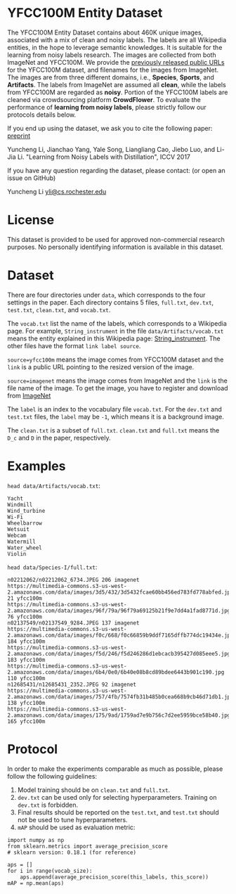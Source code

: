 # YFCC100M Entity Dataset

The YFCC100M Entity Dataset contains about 460K unique images, associated with a mix of clean and noisy labels. The labels are all Wikipedia entities, in the hope to leverage semantic knowledges. It is suitable for the learning from noisy labels research. The images are collected from both ImageNet and YFCC100M. We provide the [previously released public URLs](https://aws.amazon.com/public-datasets/multimedia-commons/) for the YFCC100M dataset, and filenames for the images from ImageNet. The images are from three different domains, i.e., **Species**, **Sports**, and **Artifacts**. The labels from ImageNet are assumed all **clean**, while the labels from YFCC100M are regarded as **noisy**. Portion of the YFCC100M labels are cleaned via crowdsourcing platform **CrowdFlower**. To evaluate the performance of **learning from noisy labels**, please strictly follow our protocols details below.

If you end up using the dataset, we ask you to cite the following paper: [preprint](https://arxiv.org/abs/1703.02391)

Yuncheng Li, Jianchao Yang, Yale Song, Liangliang Cao, Jiebo Luo, and Li-Jia Li. "Learning from Noisy Labels with Distillation", ICCV 2017

If you have any question regarding the dataset, please contact: (or open an issue on GitHub)

  Yuncheng Li <yli@cs.rochester.edu>

# License
This dataset is provided to be used for approved non-commercial research
purposes. No personally identifying information is available in this dataset.

# Dataset

There are four directories under `data`, which corresponds to the four settings in the paper. Each directory contains 5 files, `full.txt`, `dev.txt`, `test.txt`, `clean.txt`, and `vocab.txt`. 

The `vocab.txt` list the name of the labels, which corresponds to a Wikipedia page. For example, `String_instrument` in the file `data/Artifacts/vocab.txt` means the entity explained in this Wikipedia page: [String_instrument](https://en.wikipedia.org/wiki/String_instrument). The other files have the format `link label source`.

`source=yfcc100m` means the image comes from YFCC100M dataset and the `link` is a public URL pointing to the resized version of the image.

`source=imagenet` means the image comes from ImageNet and the `link` is the file name of the image. To get the image, you have to register and download from [ImageNet](http://image-net.org/download-images)

The `label` is an index to the vocabulary file `vocab.txt`. For the `dev.txt` and `test.txt` files, the `label` may be `-1`, which means it is a background image.

The `clean.txt` is a subset of `full.txt`. `clean.txt` and `full.txt` means the `D_c` and `D` in the paper, respectively.

# Examples

`head data/Artifacts/vocab.txt`:

```
Yacht
Windmill
Wind_turbine
Wi-Fi
Wheelbarrow
Wetsuit
Webcam
Watermill
Water_wheel
Violin
```

`head data/Species-I/full.txt`:

```
n02212062/n02212062_6734.JPEG 206 imagenet
https://multimedia-commons.s3-us-west-2.amazonaws.com/data/images/3d5/432/3d5432fcae60bb456ed783fd778abfed.jpg 21 yfcc100m
https://multimedia-commons.s3-us-west-2.amazonaws.com/data/images/96f/79a/96f79a69125b21f9e7dd4a1fad8771d.jpg 76 yfcc100m
n02137549/n02137549_9284.JPEG 137 imagenet
https://multimedia-commons.s3-us-west-2.amazonaws.com/data/images/f0c/668/f0c66859b9ddf7165dffb774dc19434e.jpg 184 yfcc100m
https://multimedia-commons.s3-us-west-2.amazonaws.com/data/images/f5d/246/f5d246286d1ebcacb395427d085eee5.jpg 183 yfcc100m
https://multimedia-commons.s3-us-west-2.amazonaws.com/data/images/6b4/0e0/6b40e08b8cd89bdee6443b901c190.jpg 110 yfcc100m
n12685431/n12685431_2352.JPEG 92 imagenet
https://multimedia-commons.s3-us-west-2.amazonaws.com/data/images/757/4fb/7574fb31b485b0cea668b9cb46d71db1.jpg 138 yfcc100m
https://multimedia-commons.s3-us-west-2.amazonaws.com/data/images/175/9ad/1759ad7e9b756c7d2ee5959bce58b40.jpg 165 yfcc100m
```

# Protocol

In order to make the experiments comparable as much as possible, please follow the following guidelines:
1. Model training should be on `clean.txt` and `full.txt`.
2. `dev.txt` can be used only for selecting hyperparameters. Training on `dev.txt` is forbidden.
3. Final results should be reported on the `test.txt`, and `test.txt` should not be used to tune hyperparameters.
4. `mAP` should be used as evaluation metric:

```
import numpy as np
from sklearn.metrics import average_precision_score
# sklearn version: 0.18.1 (for reference)

aps = []
for i in range(vocab_size):
    aps.append(average_precision_score(this_labels, this_score))
mAP = np.mean(aps)
```
